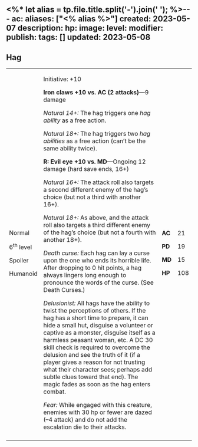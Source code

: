 <%* let alias = tp.file.title.split('-').join(' '); %>---
ac: 
aliases: ["<% alias %>"]
created: 2023-05-07
description: 
hp: 
image: 
level: 
modifier: 
publish: 
tags: []
updated: 2023-05-08
---

## Hag

<table>
<colgroup>
<col style="width: 16%" />
<col style="width: 71%" />
<col style="width: 5%" />
<col style="width: 6%" />
</colgroup>
<tbody>
<tr class="odd">
<td><p>Normal</p>
<p>6<sup>th</sup> level</p>
<p>Spoiler</p>
<p>Humanoid</p></td>
<td><p>Initiative: +10</p>
<p><strong>Iron claws +10 vs. AC (2 attacks)</strong>—9 damage</p>
<p><em>Natural 14+:</em> The hag triggers one <em>hag ability</em> as a
free action.</p>
<p><em>Natural 18+:</em> The hag triggers two <em>hag abilities</em> as
a free action (can’t be the same ability twice).</p>
<p><strong>R: Evil eye +10 vs. MD</strong>—Ongoing 12 damage (hard save
ends, 16+)</p>
<p><em>Natural 16+:</em> The attack roll also targets a second different
enemy of the hag’s choice (but not a third with another 16+).</p>
<p><em>Natural 18+:</em> As above, and the attack roll also targets a
third different enemy of the hag’s choice (but not a fourth with another
18+).</p>
<p><em>Death curse:</em> Each hag can lay a curse upon the one who ends
its horrible life. After dropping to 0 hit points, a hag always lingers
long enough to pronounce the words of the curse. (See Death Curses.)</p>
<p><em>Delusionist:</em> All hags have the ability to twist the
perceptions of others. If the hag has a short time to prepare, it can
hide a small hut, disguise a volunteer or captive as a monster, disguise
itself as a harmless peasant woman, etc. A DC 30 skill check is required
to overcome the delusion and see the truth of it (if a player gives a
reason for not trusting what their character sees; perhaps add subtle
clues toward that end). The magic fades as soon as the hag enters
combat.</p>
<p><em>Fear:</em> While engaged with this creature, enemies with 30 hp
or fewer are dazed (–4 attack) and do not add the escalation die to
their attacks.</p></td>
<td><p><strong>AC</strong></p>
<p><strong>PD</strong></p>
<p><strong>MD</strong></p>
<p><strong>HP</strong></p></td>
<td><p>21</p>
<p>19</p>
<p>15</p>
<p>108</p></td>
</tr>
<tr class="even">
<td></td>
<td></td>
<td></td>
<td></td>
</tr>
</tbody>
</table>
